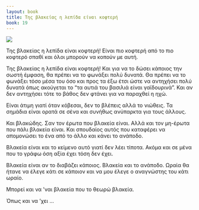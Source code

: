 ```yaml
---
layout: book
title: Της βλακείας η λεπίδα είναι κοφτερή
book: 19
---
```


<img src="{{ site.url }}/assets/images/19/lepida.png" class="img-responsive">

Της βλακείας η λεπίδα είναι κοφτερή! Είναι πιο κοφτερή από το πιο κοφτερό σπαθί και όλοι μπορούν να κοπούν με αυτή.

Της βλακείας η λεπίδα είναι κοφτερή! Και για να το δώσει κάποιος την σωστή έμφαση, θα πρέπει να το φωνάξει πολύ δυνατά. Θα πρέπει να το φωνάξει τόσο μέσα του όσο και προς τα έξω έτσι ώστε να αντηχήσει πολύ δυνατά όπως ακούγεται το “τα αυτιά του βασιλιά είναι γαϊδουρινά”. Και αν δεν αντηχήσει τότε το βάθος δεν φτάνει για να παραχθεί η ηχώ.

Είναι άτιμη γιατί όταν κόβεσαι, δεν το βλέπεις αλλά το νιώθεις. Τα σημάδια είναι ορατά σε σένα και συνήθως ανύπαρκτα για τους άλλους.

Και βλακώδης. Σαν τον έρωτα που βλακεία είναι. Αλλά και τον μη-έρωτα που πάλι βλακεία είναι. Και σπουδαίος αυτός που καταφέρει να απομονώσει το ένα από το άλλο και κάνει το ανάποδο.

Βλακεία είναι και το κείμενο αυτό γιατί δεν λέει τίποτα. Ακόμα και σε μένα που το γράφω όση αξία έχει τόση δεν έχει.

Βλακεία είναι αν το διαβάζει κάποιος. Βλακεία και το ανάποδο. Ωραία θα ήτανε να έλεγε κάτι σε κάποιον και να μου έλεγε ο αναγνώστης του κάτι ωραίο.

Μπορεί και να ’ναι βλακεία που το θεωρώ βλακεία.

Όπως και να ’χει ...
